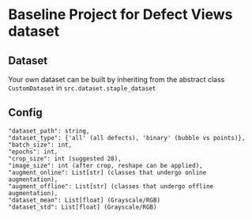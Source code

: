 # Baseline Project for Defect Views dataset

## Dataset
Your own dataset can be built by inheriting from the abstract class `CustomDataset` in `src.dataset.staple_dataset`

## Config
```
"dataset_path": string,
"dataset_type": {'all' (all defects), 'binary' (bubble vs points)},
"batch_size": int,
"epochs": int,
"crop_size": int (suggested 28),
"image_size": int (after crop, reshape can be applied),
"augment_online": List[str] (classes that undergo online augmentation),
"augment_offline": List[str] (classes that undergo offline augmentation),
"dataset_mean": List[float] (Grayscale/RGB)
"dataset_std": List[float] (Grayscale/RGB)
```
